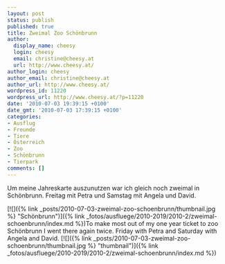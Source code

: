 ```yaml
---
layout: post
status: publish
published: true
title: Zweimal Zoo Schönbrunn
author:
  display_name: cheesy
  login: cheesy
  email: christine@cheesy.at
  url: http://www.cheesy.at/
author_login: cheesy
author_email: christine@cheesy.at
author_url: http://www.cheesy.at/
wordpress_id: 11220
wordpress_url: http://www.cheesy.at/?p=11220
date: '2010-07-03 19:39:15 +0100'
date_gmt: '2010-07-03 17:39:15 +0100'
categories:
- Ausflug
- Freunde
- Tiere
- Österreich
- Zoo
- Schönbrunn
- Tierpark
comments: []
---
```

<!--:de-->Um meine Jahreskarte auszunutzen war ich gleich noch zweimal in Schönbrunn. Freitag mit Petra und Samstag mit Angela und David.
[![]({% link _posts/2010-07-03-zweimal-zoo-schoenbrunn/thumbnail.jpg %} "Schönbrunn")]({% link _fotos/ausfluege/2010-2019/2010-2/zweimal-schoenbrunn/index.md %})<!--:--><!--:en-->To make most out of my one year ticket to zoo Schönbrunn I went there again twice. Friday with Petra and Saturday with Angela and David.
[![]({% link _posts/2010-07-03-zweimal-zoo-schoenbrunn/thumbnail.jpg %} "thumbnail")]({% link _fotos/ausfluege/2010-2019/2010-2/zweimal-schoenbrunn/index.md %})<!--:-->
